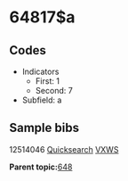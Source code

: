 # 64817$a

## Codes

-   Indicators
    -   First: 1
    -   Second: 7
-   Subfield: a

## Sample bibs

12514046 [Quicksearch](https://search.library.yale.edu/catalog/12514046) [VXWS](http://prodorbis.library.yale.edu:7014/vxws/GetHoldingsService?bibId=12514046)

**Parent topic:**[648](../../tags/648/648.md)

